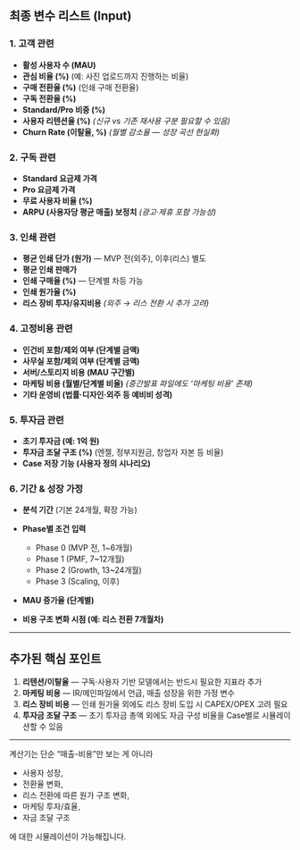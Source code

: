 ## 최종 변수 리스트 (Input)

### 1. 고객 관련

* **활성 사용자 수 (MAU)**
* **관심 비율 (%)** (예: 사진 업로드까지 진행하는 비율)
* **구매 전환율 (%)** (인쇄 구매 전환율)
* **구독 전환율 (%)**
* **Standard/Pro 비중 (%)**
* **사용자 리텐션율 (%)** *(신규 vs 기존 재사용 구분 필요할 수 있음)*
* **Churn Rate (이탈율, %)** *(월별 감소율 — 성장 곡선 현실화)*

### 2. 구독 관련

* **Standard 요금제 가격**
* **Pro 요금제 가격**
* **무료 사용자 비율 (%)**
* **ARPU (사용자당 평균 매출) 보정치** *(광고·제휴 포함 가능성)*

### 3. 인쇄 관련

* **평균 인쇄 단가 (원가)** — MVP 전(외주), 이후(리스) 별도
* **평균 인쇄 판매가**
* **인쇄 구매율 (%)** — 단계별 차등 가능
* **인쇄 원가율 (%)**
* **리스 장비 투자/유지비용** *(외주 → 리스 전환 시 추가 고려)*

### 4. 고정비용 관련

* **인건비 포함/제외 여부 (단계별 금액)**
* **사무실 포함/제외 여부 (단계별 금액)**
* **서버/스토리지 비용 (MAU 구간별)**
* **마케팅 비용 (월별/단계별 비율)** *(중간발표 파일에도 ‘마케팅 비용’ 존재)*
* **기타 운영비 (법률·디자인·외주 등 예비비 성격)**

### 5. 투자금 관련

* **초기 투자금 (예: 1억 원)**
* **투자금 조달 구조 (%)** (엔젤, 정부지원금, 창업자 자본 등 비율)
* **Case 저장 기능 (사용자 정의 시나리오)**

### 6. 기간 & 성장 가정

* **분석 기간** (기본 24개월, 확장 가능)
* **Phase별 조건 입력**

  * Phase 0 (MVP 전, 1\~6개월)
  * Phase 1 (PMF, 7\~12개월)
  * Phase 2 (Growth, 13\~24개월)
  * Phase 3 (Scaling, 이후)
  
* **MAU 증가율 (단계별)**
* **비용 구조 변화 시점 (예: 리스 전환 7개월차)**

---

## 추가된 핵심 포인트

1. **리텐션/이탈율** — 구독·사용자 기반 모델에서는 반드시 필요한 지표라 추가
2. **마케팅 비용** — IR/메인파일에서 언급, 매출 성장을 위한 가정 변수
3. **리스 장비 비용** — 인쇄 원가율 외에도 리스 장비 도입 시 CAPEX/OPEX 고려 필요
4. **투자금 조달 구조** — 초기 투자금 총액 외에도 자금 구성 비율을 Case별로 시뮬레이션할 수 있음

---

계산기는 단순 “매출-비용”만 보는 게 아니라

* 사용자 성장,
* 전환율 변화,
* 리스 전환에 따른 원가 구조 변화,
* 마케팅 투자/효율,
* 자금 조달 구조

에 대한 시뮬레이션이 가능해집니다.